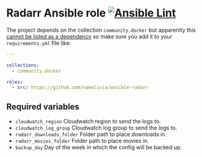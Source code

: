 # Radarr Ansible role [![Ansible Lint](https://github.com/namelivia/ansible-radarr/actions/workflows/ansible-lint.yml/badge.svg)](https://github.com/namelivia/ansible-radarr/actions/workflows/ansible-lint.yml)

The project depends on the collection `community.docker` but apparently this [cannot be listed as a dependency](https://github.com/ansible/ansible/issues/62847) so make sure you add it to your `requirements.yml` file like:

```yml
---

collections:
  - community.docker

roles:
  - src: https://github.com/namelivia/ansible-radarr
```

## Required variables
 - `cloudwatch_region` Cloudwatch region to send the logs to.
 - `cloudwatch_log_group` Cloudwatch log group to send the logs to.
 - `radarr_downloads_folder` Folder path to place downloads in.
 - `radarr_movies_folder` Folder path to place movies in.
 - `backup_day` Day of the week in which the config will be backed up.
